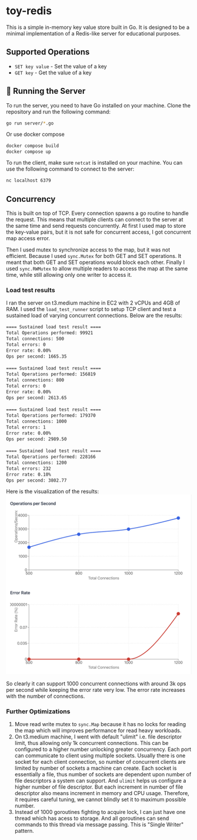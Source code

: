 # toy-redis

This is a simple in-memory key value store built in Go. It is designed to be a minimal implementation of a Redis-like server for educational purposes.

## Supported Operations

- `SET key value` - Set the value of a key
- `GET key` - Get the value of a key

## 🏃 Running the Server

To run the server, you need to have Go installed on your machine. Clone the repository and run the following command:

```bash
go run server/*.go
```

Or use docker compose

```
docker compose build
docker compose up
```

To run the client, make sure `netcat` is installed on your machine. You can use the following command to connect to the server:

```bash
nc localhost 6379
```

## Concurrency

This is built on top of TCP. Every connection spawns a go routine to handle the request. This means that multiple clients can connect to the server at the same time and send requests concurrently.
At first I used map to store the key-value pairs, but it is not safe for concurrent access, I got concurrent map access error.

Then I used mutex to synchronize access to the map, but it was not efficient. Because I used `sync.Mutex` for both GET and SET operations. It meant that both GET and SET operations would block each other. Finally I used `sync.RWMutex` to allow multiple readers to access the map at the same time, while still allowing only one writer to access it.

### Load test results

I ran the server on t3.medium machine in EC2 with 2 vCPUs and 4GB of RAM. I used the `load_test_runner` script to setup TCP client and test a sustained load of varying concurrent connections. Below are the results:

```
==== Sustained load test result ====
Total Operations performed: 99921
Total connections: 500
Total errors: 0
Error rate: 0.00%
Ops per second: 1665.35

==== Sustained load test result ====
Total Operations performed: 156819
Total connections: 800
Total errors: 0
Error rate: 0.00%
Ops per second: 2613.65

==== Sustained load test result ====
Total Operations performed: 179370
Total connections: 1000
Total errors: 1
Error rate: 0.00%
Ops per second: 2989.50

==== Sustained load test result ====
Total Operations performed: 228166
Total connections: 1200
Total errors: 232
Error rate: 0.10%
Ops per second: 3802.77
```

Here is the visualization of the results:
![Load Test Results](./load_testing_results.png)

So clearly it can support 1000 concurrent connections with around 3k ops per second while keeping the error rate very low. The error rate increases with the number of connections.

### Further Optimizations

1. Move read write mutex to `sync.Map` because it has no locks for reading the map which will improves performance for read heavy workloads.
2. On t3.medium machine, I went with default "ulimit" i.e. file descriptor limit, thus allowing only 1k concurrent connections. This can be configured to a higher number unlocking greater concurrency. Each port can communicate to client using multiple sockets. Usually there is one socket for each client connection, so number of concurrent clients are limited by number of sockets a machine can create. Each socket is essentially a file, thus number of sockets are dependent upon number of file descriptors a system can support. And `ulimit` helps us configure a higher number of file descriptor. But each increment in number of file descriptor also means increment in memory and CPU usage. Therefore, it requires careful tuning, we cannot blindly set it to maximum possible number.
3. Instead of 1000 goroutines fighting to acquire lock, I can just have one thread which has acess to storage. And all goroutines can send commands to this thread via message passing. This is "Single Writer" pattern.
